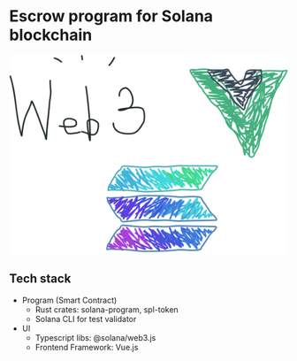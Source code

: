 # Escrow program for Solana blockchain
![Escrow Image](./static/intro.png)
## Tech stack
- Program (Smart Contract)
	- Rust crates: solana-program, spl-token 
	- Solana CLI for test validator
- UI
	- Typescript libs: @solana/web3.js
	- Frontend Framework: Vue.js